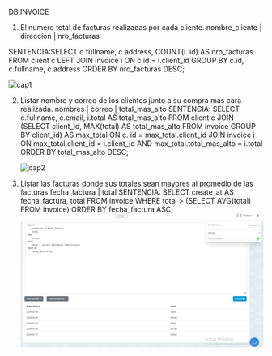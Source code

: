 DB INVOICE

1. El numero total de facturas realizadas por cada cliente.
          nombre_cliente | direccion | nro_facturas

SENTENCIA:SELECT 
    c.fullname, 
    c.address, 
    COUNT(i. id) AS nro_facturas
FROM 
    client c
LEFT JOIN 
    invoice i ON c.id = i.client_id
GROUP BY 
    c.id, 
    c.fullname, 
    c.address
ORDER BY 
    nro_facturas DESC;

![cap1](capturas/cap1.jpg)


2. Listar nombre y correo de los clientes junto a su compra mas cara realizada.
          nombres |  correo   | total_mas_alto
SENTENCIA: 
SELECT 
    c.fullname, 
    c.email, 
    i.total AS total_mas_alto
FROM 
    client c
JOIN 
    (SELECT 
         client_id, 
         MAX(total) AS total_mas_alto
     FROM 
         invoice
     GROUP BY 
         client_id) AS max_total
ON 
    c. id = max_total.client_id
JOIN 
    invoice i
ON 
    max_total.client_id = i.client_id AND max_total.total_mas_alto = i.total
ORDER BY 
    total_mas_alto DESC;

    ![cap2](capturas/cap2.jpg)
3. Listar las facturas donde sus totales sean mayores al promedio de las facturas
          fecha_factura | total
SENTENCIA: 
SELECT 
    create_at AS fecha_factura, 
    total
FROM 
    invoice
WHERE 
    total > (SELECT AVG(total) FROM invoice)
ORDER BY 
    fecha_factura ASC;
    ![cap3](capturas/cap3.jpg)
